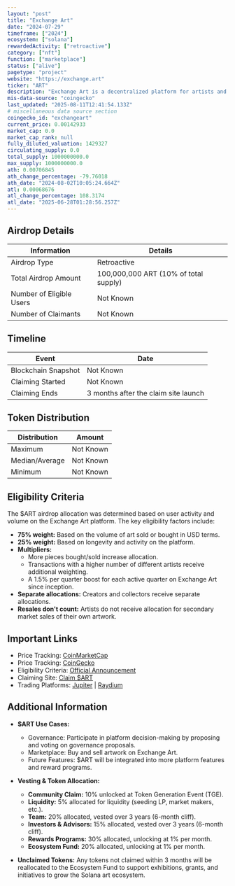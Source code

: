```yaml
---
layout: "post"
title: "Exchange Art"
date: "2024-07-29"
timeframe: ["2024"]
ecosystem: ["solana"]
rewardedActivity: ["retroactive"]
category: ["nft"]
function: ["marketplace"]
status: ["alive"]
pagetype: "project"
website: "https://exchange.art"
ticker: "ART"
description: "Exchange Art is a decentralized platform for artists and collectors, enabling the buying, selling, and governance of digital art through $ART tokens."
mis-data-source: "coingecko"
last_updated: "2025-08-11T12:41:54.133Z"
# miscellaneous data source section
coingecko_id: "exchangeart"
current_price: 0.00142933
market_cap: 0.0
market_cap_rank: null
fully_diluted_valuation: 1429327
circulating_supply: 0.0
total_supply: 1000000000.0
max_supply: 1000000000.0
ath: 0.00706845
ath_change_percentage: -79.76018
ath_date: "2024-08-02T10:05:24.664Z"
atl: 0.00068676
atl_change_percentage: 108.3174
atl_date: "2025-06-28T01:28:56.257Z"
---
```


## Airdrop Details

| Information              | Details                               |
| ------------------------ | ------------------------------------- |
| Airdrop Type             | Retroactive                           |
| Total Airdrop Amount     | 100,000,000 ART (10% of total supply) |
| Number of Eligible Users | Not Known                             |
| Number of Claimants      | Not Known                             |

## Timeline

| Event               | Date                                 |
| ------------------- | ------------------------------------ |
| Blockchain Snapshot | Not Known                            |
| Claiming Started    | Not Known                            |
| Claiming Ends       | 3 months after the claim site launch |

## Token Distribution

| Distribution   | Amount    |
| -------------- | --------- |
| Maximum        | Not Known |
| Median/Average | Not Known |
| Minimum        | Not Known |

## Eligibility Criteria

The $ART airdrop allocation was determined based on user activity and volume on the Exchange Art platform. The key eligibility factors include:

- **75% weight:** Based on the volume of art sold or bought in USD terms.
- **25% weight:** Based on longevity and activity on the platform.
- **Multipliers:**
  - More pieces bought/sold increase allocation.
  - Transactions with a higher number of different artists receive additional weighting.
  - A 1.5% per quarter boost for each active quarter on Exchange Art since inception.
- **Separate allocations:** Creators and collectors receive separate allocations.
- **Resales don't count:** Artists do not receive allocation for secondary market sales of their own artwork.

## Important Links

- Price Tracking: [CoinMarketCap](https://coinmarketcap.com/currencies/exchangeart)
- Price Tracking: [CoinGecko](https://www.coingecko.com/en/coins/exchangeart)
- Eligibility Criteria: [Official Announcement](https://blog.exchange.art/art-faq/)
- Claiming Site: [Claim $ART](https://exchange.art/art-claim)
- Trading Platforms: [Jupiter](https://jup.ag/) | [Raydium](https://raydium.io/)

## Additional Information

- **$ART Use Cases:**

  - Governance: Participate in platform decision-making by proposing and voting on governance proposals.
  - Marketplace: Buy and sell artwork on Exchange Art.
  - Future Features: $ART will be integrated into more platform features and reward programs.

- **Vesting & Token Allocation:**

  - **Community Claim:** 10% unlocked at Token Generation Event (TGE).
  - **Liquidity:** 5% allocated for liquidity (seeding LP, market makers, etc.).
  - **Team:** 20% allocated, vested over 3 years (6-month cliff).
  - **Investors & Advisors:** 15% allocated, vested over 3 years (6-month cliff).
  - **Rewards Programs:** 30% allocated, unlocking at 1% per month.
  - **Ecosystem Fund:** 20% allocated, unlocking at 1% per month.

- **Unclaimed Tokens:** Any tokens not claimed within 3 months will be reallocated to the Ecosystem Fund to support exhibitions, grants, and initiatives to grow the Solana art ecosystem.